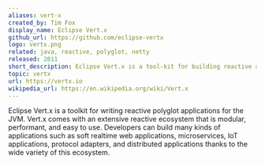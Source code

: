 ```yaml
---
aliases: vert-x
created_by: Tim Fox
display_name: Eclipse Vert.x
github_url: https://github.com/eclipse-vertx
logo: vertx.png
related: java, reactive, polyglot, netty
released: 2011
short_description: Eclipse Vert.x is a tool-kit for building reactive applications on the JVM.
topic: vertx
url: https://vertx.io
wikipedia_url: https://en.wikipedia.org/wiki/Vert.x
---
```

Eclipse Vert.x is a toolkit for writing reactive polyglot applications for the JVM. Vert.x comes with an extensive reactive ecosystem that is modular, performant, and easy to use. Developers can build many kinds of applications such as soft realtime web applications, microservices, IoT applications, protocol adapters, and distributed applications thanks to the wide variety of this ecosystem.